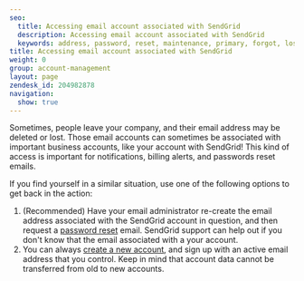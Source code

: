 ```yaml
---
seo:
  title: Accessing email account associated with SendGrid
  description: Accessing email account associated with SendGrid
  keywords: address, password, reset, maintenance, primary, forgot, lost, left
title: Accessing email account associated with SendGrid
weight: 0
group: account-management
layout: page
zendesk_id: 204982878
navigation:
  show: true
---
```


Sometimes, people leave your company, and their email address may be deleted or lost. Those email accounts can sometimes be associated with important business accounts, like your account with SendGrid! This kind of access is important for notifications, billing alerts, and passwords reset emails.

If you find yourself in a similar situation, use one of the following options to get back in the action:

1. (Recommended) Have your email administrator re-create the email address associated with the SendGrid account in question, and then request a [password reset]({{root_url}}/user-interface/account-and-settings/resetting-your-username-and-password/) email. SendGrid support can help out if you don't know that the email associated with a your account.
2. You can always [create a new account](https://sendgrid.com/transactional-email/pricing), and sign up with an active email address that you control. Keep in mind that account data cannot be transferred from old to new accounts.
